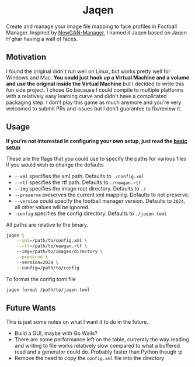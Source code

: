<h1 align="center">Jaqen</h1>

Create and manage your image file mapping to face profiles in Football Manager. Inspired by [NewGAN-Manager](https://github.com/Maradonna90/NewGAN-Manager), I named it Jaqen based on Jaqen H'ghar having a wall of faces.

## Motivation

I found the original didn't run well on Linux, but works pretty well for Windows and Mac. **You could just hook up a Virtual Machine and a volume and use the original inside the Virtual Machine** but I decided to write this fun side project. I chose Go because I could compile to multiple platforms with a relatively easy learning curve and didn't have a complicated packaging step. I don't play this game as much anymore and you're very welcomed to submit PRs and issues but I don't guarantee to fix/review it.

## Usage

**If you're not interested in configuring your own setup, just read the [basic setup](./docs/basic_setup.md)**

These are the flags that you could use to specify the paths for various files if you would wish to change the defaults

- `--xml` specifies the xml path. Defaults to `./config.xml`
- `--rtf` specifies the rtf path. Defaults to `./newgan.rtf`
- `--img` specifies the image root directory. Defaults to `./`
- `--preserve` preserves the current xml mapping. Defaults to not preserve.
- `--version` could specify the football manager version. Defaults to `2024`, all other values will be ignored.
- `-config` specifies the config directory. Defaults to `./jaqen.toml`

All paths are relative to the binary.

```bash 
jaqen \
    --xml=/path/to/config.xml \
    --rtf=/path/to/newgan.rtf \ 
    --img=/path/to/images/directory \
    --preserve \ 
    --version=2024 \ 
    --config=/path/to/config
```

To format the config toml file

```bash
jaqen format /path/to/jaqen.toml
```


## Future Wants

This is just some notes on what I want it to do in the future.

- Build a GUI, maybe with Go Wails?
- There are some performance left on the table, currently the way reading and writing to file works relatively slow compared to what a buffered read and a generator could do. Probably faster than Python though :p
- Remove the need to copy the `config.xml` file into the directory
